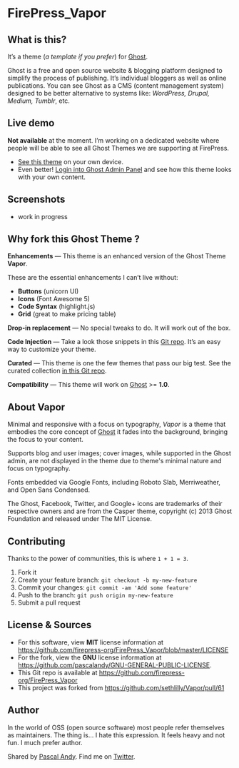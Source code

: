 # FirePress_Vapor


## What is this?

It’s a theme (*a template if you prefer*) for [Ghost](https://ghost.org/).

Ghost is a free and open source website & blogging platform designed to simplify the process of publishing. It’s individual bloggers as well as online publications. You can see Ghost as a CMS (content management system) designed to be better alternative to systems like: *WordPress, Drupal, Medium, Tumblr*, etc.


## Live demo

**Not available** at the moment. I’m working on a dedicated website where people will be able to see all Ghost Themes we are supporting at FirePress.

- [See this theme](#) on your own device.
- Even better! [Login into Ghost Admin Panel](#) and see how this theme looks with your own content. 


## Screenshots

- work in progress


## Why fork this Ghost Theme ?

**Enhancements** — This theme is an enhanced version of the Ghost Theme **Vapor**. 

These are the essential enhancements I can’t live without:

- **Buttons** (unicorn UI)
- **Icons** (Font Awesome 5)
- **Code Syntax** (highlight.js) 
- **Grid** (great to make pricing table)

**Drop-in replacement** — No special tweaks to do. It will work out of the box.

**Code Injection** — Take a look those snippets in this [Git repo](https://github.com/firepress-org/Code-Injection-Ghost). It’s an easy way to customize your theme.

**Curated** — This theme is one the few themes that pass our big test. See the curated collection [in this Git repo](https://github.com/firepress-org/Ghost-Theme-Curated-Collection/tree/master/01_go).

**Compatibility** — This theme will work on [Ghost](https://ghost.org/) >= **1.0**.


## About Vapor 

Minimal and responsive with a focus on typography, *Vapor* is a theme that embodies the core concept of [Ghost](http://ghost.org/) it fades into the background, bringing the focus to your content.

Supports blog and user images; cover images, while supported in the Ghost admin, are not displayed in the theme due to theme's minimal nature and focus on typography.

Fonts embedded via Google Fonts, including Roboto Slab, Merriweather, and Open Sans Condensed.

The Ghost, Facebook, Twitter, and Google+ icons are trademarks of their respective owners and are from the Casper theme, copyright (c) 2013 Ghost Foundation and released under The MIT License.


## Contributing

Thanks to the power of communities, this is where `1 + 1 = 3`.

1. Fork it
2. Create your feature branch: `git checkout -b my-new-feature`
3. Commit your changes: `git commit -am 'Add some feature'`
4. Push to the branch: `git push origin my-new-feature`
5. Submit a pull request


## License & Sources

- For this software, view **MIT** license information at https://github.com/firepress-org/FirePress_Vapor/blob/master/LICENSE 
- For the fork, view the **GNU** license information at https://github.com/pascalandy/GNU-GENERAL-PUBLIC-LICENSE.
- This Git repo is available at https://github.com/firepress-org/FirePress_Vapor
- This project was forked from https://github.com/sethlilly/Vapor/pull/61


## Author

In the world of OSS (open source software) most people refer themselves as maintainers. The thing is… I hate this expression. It feels heavy and not fun. I much prefer author.

Shared by [Pascal Andy](https://pascalandy.com/blog/now/). Find me on [Twitter](https://twitter.com/askpascalandy).



